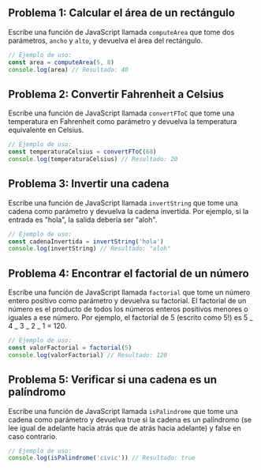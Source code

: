 ## Problema 1: Calcular el área de un rectángulo

Escribe una función de JavaScript llamada `computeArea` que tome dos parámetros, `ancho` y `alto`, y devuelva el área del rectángulo.

```javascript
// Ejemplo de uso:
const area = computeArea(5, 8)
console.log(area) // Resultado: 40
```

## Problema 2: Convertir Fahrenheit a Celsius

Escribe una función de JavaScript llamada `convertFToC` que tome una temperatura en Fahrenheit como parámetro y devuelva la temperatura equivalente en Celsius.

```javascript
// Ejemplo de uso:
const temperaturaCelsius = convertFToC(68)
console.log(temperaturaCelsius) // Resultado: 20
```

## Problema 3: Invertir una cadena

Escribe una función de JavaScript llamada `invertString` que tome una cadena como parámetro y devuelva la cadena invertida. Por ejemplo, si la entrada es "hola", la salida debería ser "aloh".

```javascript
// Ejemplo de uso:
const cadenaInvertida = invertString('hola')
console.log(invertString) // Resultado: "aloh"
```

## Problema 4: Encontrar el factorial de un número

Escribe una función de JavaScript llamada `factorial` que tome un número entero positivo como parámetro y devuelva su factorial. El factorial de un número es el producto de todos los números enteros positivos menores o iguales a ese número. Por ejemplo, el factorial de 5 (escrito como 5!) es 5 _ 4 _ 3 _ 2 _ 1 = 120.

```javascript
// Ejemplo de uso:
const valorFactorial = factorial(5)
console.log(valorFactorial) // Resultado: 120
```

## Problema 5: Verificar si una cadena es un palíndromo

Escribe una función de JavaScript llamada `isPalindrome` que tome una cadena como parámetro y devuelva true si la cadena es un palíndromo (se lee igual de adelante hacia atrás que de atrás hacia adelante) y false en caso contrario.

```javascript
// Ejemplo de uso:
console.log(isPalindrome('civic')) // Resultado: true
```
